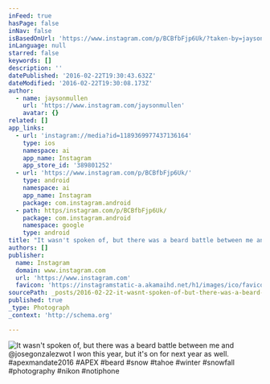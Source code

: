 ```yaml
---
inFeed: true
hasPage: false
inNav: false
isBasedOnUrl: 'https://www.instagram.com/p/BCBfbFjp6Uk/?taken-by=jaysonmullen'
inLanguage: null
starred: false
keywords: []
description: ''
datePublished: '2016-02-22T19:30:43.632Z'
dateModified: '2016-02-22T19:30:08.173Z'
author:
  - name: jaysonmullen
    url: 'https://www.instagram.com/jaysonmullen'
    avatar: {}
related: []
app_links:
  - url: 'instagram://media?id=1189369977437136164'
    type: ios
    namespace: ai
    app_name: Instagram
    app_store_id: '389801252'
  - url: 'https://www.instagram.com/p/BCBfbFjp6Uk/'
    type: android
    namespace: ai
    app_name: Instagram
    package: com.instagram.android
  - path: https/instagram.com/p/BCBfbFjp6Uk/
    package: com.instagram.android
    namespace: google
    type: android
title: "It wasn't spoken of, but there was a beard battle between me and @josegonzalezwot I won this year, but it's on for next year as well. #apexmandate2016 #APEX #beard #snow #tahoe #winter #snowfall #photography #nikon #notiphone"
authors: []
publisher:
  name: Instagram
  domain: www.instagram.com
  url: 'https://www.instagram.com'
  favicon: 'https://instagramstatic-a.akamaihd.net/h1/images/ico/favicon.ico/7cdab0872b15.ico'
sourcePath: _posts/2016-02-22-it-wasnt-spoken-of-but-there-was-a-beard-battle-between-me.md
published: true
_type: Photograph
_context: 'http://schema.org'

---
```

![It wasn't spoken of, but there was a beard battle between me and @josegonzalezwot I won this year, but it's on for next year as well. #apexmandate2016 #APEX #beard #snow #tahoe #winter #snowfall #photography #nikon #notiphone](https://s3-us-west-2.amazonaws.com/the-grid-img/p/d5efc068960865efd8cf48ec97efb21842580f53.jpg)